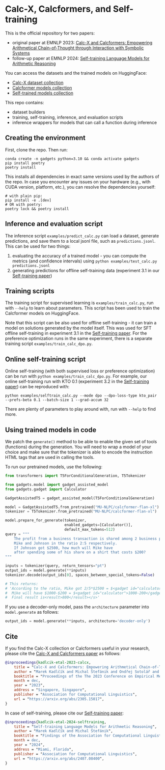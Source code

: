 # Calc-X, Calcformers, and Self-training

This is the official repository for two papers:
- original paper at EMNLP 2023: [Calc-X and Calcformers: Empowering Arithmetical Chain-of-Thought through Interaction with Symbolic Systems](https://arxiv.org/abs/2305.15017)
- follow-up paper at EMNLP 2024: [Self-training Language Models for Arithmetic Reasoning](https://arxiv.org/abs/2407.08400)
  
You can access the datasets and the trained models on HuggingFace:

- [Calc-X dataset collection](https://huggingface.co/collections/MU-NLPC/calc-x-652fee9a6b838fd820055483)
- [Calcformer models collection](https://huggingface.co/collections/MU-NLPC/calcformers-65367392badc497807b3caf5)
- [Self-trained models collection](https://huggingface.co/collections/MU-NLPC/calcformers-selftraining-65ae7f2fbaeb4177a65bcfbc)

This repo contains:
- dataset builders
- training, self-training, inference, and evaluation scripts
- inference wrappers for models that can call a function during inference


## Creating the environment

First, clone the repo. Then run:

```shell
conda create -n gadgets python=3.10 && conda activate gadgets
pip install poetry
poetry install 
```

This installs all dependencies in exact same versions used by the authors of the repo.
In case you encounter any issues on your hardware (e.g., with CUDA version, platform, etc.),
you can resolve the dependencies yourself:

```shell
# with plain pip:
pip install -e .[dev]
# OR with poetry:
poetry lock && poetry install
```


## Inference and evaluation script

The inference script `examples/predict_calc.py` can load a dataset, generate predictions, and save them to a local jsonl file, such as `predictions.jsonl`. This can be used for two things:

1. evaluating the accuracy of a trained model - you can compute the metrics (and confidence intervals) using `python examples/test_calc.py predictions.jsonl`
2. generating predictions for offline self-training data (experiment 3.1 in our [Self-training paper](https://arxiv.org/abs/2407.08400))


## Training scripts

The training script for supervised learning is `examples/train_calc.py`, run with `--help` to learn about parameters. This script has been used to train the Calcformer models on HuggingFace.

Note that this script can be also used for offline self-training - it can train a model on solutions generated by the model itself. This was used for SFT offline self-training in experiment 3.1 in the [Self-training paper](https://arxiv.org/abs/2407.08400). For the preference optimization runs in the same experiment, there is a separate training script `examples/train_calc_dpo.py`.


## Online self-training script

Online self-training (with both supervised loss or preference optimization) can be run with `python examples/train_calc_dpo.py`. For example, our online self-training run with KTO 0.1 (experiment 3.2 in the [Self-training paper](https://arxiv.org/abs/2407.08400)) can be reproduced with:
```shell
python examples/selftrain_calc.py --mode dpo --dpo-loss-type kto_pair --prefs-beta 0.1 --batch-size 1 --grad-accum 32
```

There are plenty of parameters to play around with, run with `--help` to find more.

## Using trained models in code

We patch the `generate()` method to be able to enable the given set of tools (functions) during the generation. 
You will need to wrap a model of your choice and make sure that the tokenizer is able to encode the instruction
HTML tags that are used in calling the tools.

To run our pretrained models, use the following:

```python
from transformers import T5ForConditionalGeneration, T5Tokenizer

from gadgets.model import gadget_assisted_model
from gadgets.gadget import Calculator

GadgetAssistedT5 = gadget_assisted_model(T5ForConditionalGeneration)

model = GadgetAssistedT5.from_pretrained("MU-NLPC/calcformer-flan-xl")
tokenizer = T5Tokenizer.from_pretrained("MU-NLPC/calcformer-flan-xl")

model.prepare_for_generate(tokenizer, 
                           enabled_gadgets=[Calculator()], 
                           default_max_tokens=512)
query = """
    The profit from a business transaction is shared among 2 business partners, 
    Mike and Johnson in the ratio 2:5 respectively. 
    If Johnson got $2500, how much will Mike have 
    after spending some of his share on a shirt that costs $200?
"""

inputs = tokenizer(query, return_tensors="pt")
output_ids = model.generate(**inputs)
tokenizer.decode(output_ids[0], spaces_between_special_tokens=False)

# This returns:
# 'According to the ratio, Mike got 2/5*$2500 = $<gadget id="calculator">2/5*2500</gadget><output>1_000</output> 1000 
#  Mike will have $1000-$200 = $<gadget id="calculator">1000-200</gadget><output>800</output> 800 after buying a shirt. 
#  Final result is<result>800</result></s>'
```

If you use a decoder-only model, pass the `architecture` parameter into `model.generate` as follows:

```python
output_ids = model.generate(**inputs, architecture='decoder-only')
```


## Cite

If you find the Calc-X collection or Calcformers useful in your research, please cite the [Calc-X and Calcformers paper](https://arxiv.org/abs/2305.15017) as follows:

```bibtex
@inproceedings{kadlcik-etal-2023-calcx,
    title = "Calc-X and Calcformers: Empowering Arithmetical Chain-of-Thought through Interaction with Symbolic Systems",
    author = "Marek Kadlčík and Michal Štefánik and Ondřej Sotolář and Vlastimil Martinek",
    booktitle = "Proceedings of the The 2023 Conference on Empirical Methods in Natural Language Processing: Main track",
    month = dec,
    year = "2023",
    address = "Singapore, Singapore",
    publisher = "Association for Computational Linguistics",
    url = "https://arxiv.org/abs/2305.15017",
}
```

In case of self-training, please cite our [Self-training paper](https://arxiv.org/abs/2407.08400):

```bibtex
@inproceedings{kadlcik-etal-2024-selftraining,
    title = "Self-training Language Models for Arithmetic Reasoning",
    author = "Marek Kadlčík and Michal Štefánik",
    booktitle = "Findings of the Association for Computational Linguistics: EMNLP 2024",
    month = dec,
    year = "2024",
    address = "Miami, Florida",
    publisher = "Association for Computational Linguistics",
    url = "https://arxiv.org/abs/2407.08400",
}
```
